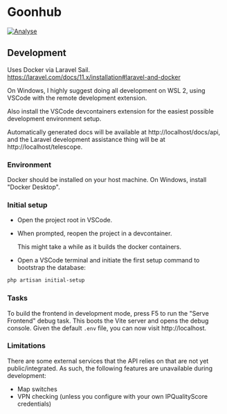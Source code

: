 # Goonhub

[![Analyse](https://github.com/goonstation/api/actions/workflows/analyse.yml/badge.svg)](https://github.com/goonstation/api/actions/workflows/analyse.yml)

## Development

Uses Docker via Laravel Sail. https://laravel.com/docs/11.x/installation#laravel-and-docker

On Windows, I highly suggest doing all development on WSL 2, using VSCode with the remote development extension.

Also install the VSCode devcontainers extension for the easiest possible development environment setup.

Automatically generated docs will be available at http://localhost/docs/api, and the Laravel development assistance thing will be at http://localhost/telescope.

### Environment

Docker should be installed on your host machine. On Windows, install "Docker Desktop".

### Initial setup

- Open the project root in VSCode.
- When prompted, reopen the project in a devcontainer.

  This might take a while as it builds the docker containers.

- Open a VSCode terminal and initiate the first setup command to bootstrap the database:

```bash
php artisan initial-setup
```

### Tasks

To build the frontend in development mode, press F5 to run the "Serve Frontend" debug task. This boots the Vite server and opens the debug console. Given the default `.env` file, you can now visit http://localhost.

### Limitations

There are some external services that the API relies on that are not yet public/integrated. As such, the following features are unavailable during development:

- Map switches
- VPN checking (unless you configure with your own IPQualityScore credentials)
